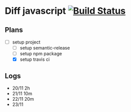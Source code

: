 # Diff javascript [![Build Status](https://travis-ci.org/ron-liu/deep-diff-obj.svg?branch=master)](https://travis-ci.org/ron-liu/deep-diff-obj)

## Plans

- [ ] setup project
  - [ ] setup semantic-release
  - [ ] setup npm package
  - [x] setup travis ci

## Logs

- 20/11 2h
- 21/11 10m
- 22/11 20m
- 23/11
